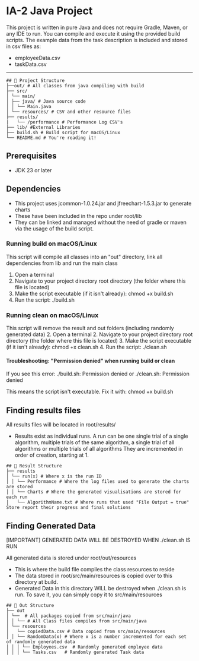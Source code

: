 # IA-2 Java Project

This project is written in pure Java and does not require Gradle, Maven, or any IDE to run.
You can compile and execute it using the provided build scripts.
The example data from the task description is included and stored in csv files as:
- employeeData.csv
- taskData.csv

---

```
## 📁 Project Structure
├──out/ # All classes from java compiling with build
├── src/
│ └── main/
│ ├── java/ # Java source code
│ │ └── Main.java
│ └── resources/ # CSV and other resource files
├── results/
|   └── /performance # Performance Log CSV's
├── lib/ #External Libraries
├── build.sh # Build script for macOS/Linux
└── README.md # You're reading it!
```

## Prerequisites

- JDK 23 or later

## Dependencies
- This project uses jcommon-1.0.24.jar and jfreechart-1.5.3.jar to generate charts
- These have been included in the repo under root/lib
- They can be linked and managed without the need of gradle or maven via the usage of the build script.

### Running build on macOS/Linux
This script will compile all classes into an "out" directory, link all dependencies from lib and run the main class
1. Open a terminal
2. Navigate to your project directory root directory (the folder where this file is located)
3. Make the script executable (if it isn't already):
   chmod +x build.sh
4. Run the script:
   ./build.sh
   
### Running clean on macOS/Linux
This script will remove the result and out folders (including randomly generated data)
2. Open a terminal
2. Navigate to your project directory root directory (the folder where this file is located)
3. Make the script executable (if it isn't already):
   chmod +x clean.sh
4. Run the script:
   ./clean.sh


#### Troubleshooting: "Permission denied" when running build or clean

If you see this error:
./build.sh: Permission denied
or
./clean.sh: Permission denied

This means the script isn't executable. Fix it with:
chmod +x build.sh

## Finding results files

All results files will be located in root/results/
- Results exist as individual runs.
  A run can be one single trial of a single algorithm, multiple trials of the same algorithm, a single trial of all algorithms or multiple trials of all algorithms
  They are incremented in order of creation, starting at 1.
```
## 📁 Result Structure
├── results
│ └── run(x) # Where x is the run ID
│ │ └── Performance # Where the log files used to generate the charts are stored
│ │ └── Charts # Where the generated visualisations are stored for each run
│   └── AlgorithmName.txt # Where runs that used "File Output = true" Store report their progress and final solutions
```

## Finding Generated Data
\[IMPORTANT] GENERATED DATA WILL BE DESTROYED WHEN ./clean.sh IS RUN

All generated data is stored under root/out/resources
- This is where the build file compiles the class resources to reside
- The data stored in root/src/main/resources is copied over to this directory at build.
- Generated Data in this directory WILL be destroyed when ./clean.sh is run. To save it, you can simply copy it to src/main/resources

```
## 📁 Out Structure
├── out
│ └──  # All packages copied from src/main/java
│ │ └── # All Class files compiles from src/main/java
│ └── resources
│   └── copiedData.csv # Data copied from src/main/resources
│ │ └── RandomData(x) # Where x is a number incremented for each set of randomly generated data
│ │ │ └── Employees.csv  # Randomly generated employee data
│ │ │ └── Tasks.csv   # Randomly generated Task data
```

